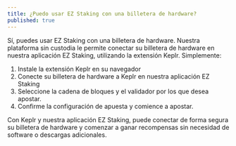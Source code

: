 ```yaml
---
title: ¿Puedo usar EZ Staking con una billetera de hardware?
published: true
---
```


Sí, puedes usar EZ Staking con una billetera de hardware. Nuestra plataforma sin custodia le permite conectar su billetera de hardware en nuestra aplicación EZ Staking, utilizando la extensión Keplr. Simplemente:

1. Instale la extensión Keplr en su navegador
2. Conecte su billetera de hardware a Keplr en nuestra aplicación EZ Staking
3. Seleccione la cadena de bloques y el validador por los que desea apostar.
4. Confirme la configuración de apuesta y comience a apostar.

Con Keplr y nuestra aplicación EZ Staking, puede conectar de forma segura su billetera de hardware y comenzar a ganar recompensas sin necesidad de software o descargas adicionales.
